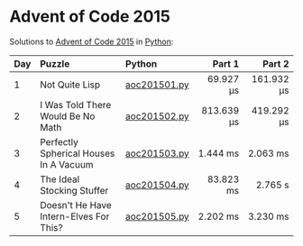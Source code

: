 # Advent of Code 2015

Solutions to [Advent of Code 2015](https://adventofcode.com/2015/) in [Python](https://www.python.org/):

| Day  | Puzzle                                 | Python                                                                 |     Part 1 |     Part 2 |
| :--- | :------------------------------------- | :--------------------------------------------------------------------- | ---------: | ---------: |
| 1    | Not Quite Lisp                         | [aoc201501.py](01_not_quite_lisp/aoc201501.py)                         |  69.927 μs | 161.932 μs |
| 2    | I Was Told There Would Be No Math      | [aoc201502.py](02_i_was_told_there_would_be_no_math/aoc201502.py)      | 813.639 μs | 419.292 μs |
| 3    | Perfectly Spherical Houses In A Vacuum | [aoc201503.py](03_perfectly_spherical_houses_in_a_vacuum/aoc201503.py) |   1.444 ms |   2.063 ms |
| 4    | The Ideal Stocking Stuffer             | [aoc201504.py](04_the_ideal_stocking_stuffer/aoc201504.py)             |  83.823 ms |    2.765 s |
| 5    | Doesn't He Have Intern-Elves For This? | [aoc201505.py](05_doesnt_he_have_intern-elves_for_this/aoc201505.py)   |   2.202 ms |   3.230 ms |
